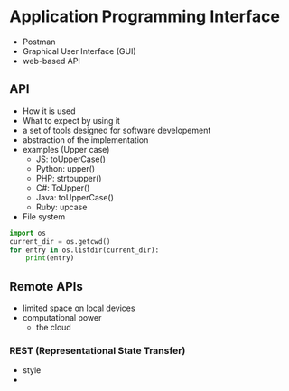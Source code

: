 # Application Programming Interface

* Postman
* Graphical User Interface (GUI)
* web-based API

## API

* How it is used
* What to expect by using it
* a set of tools designed for software developement
* abstraction of the implementation
* examples (Upper case)
  * JS: toUpperCase()
  * Python: upper()
  * PHP: strtoupper()
  * C#: ToUpper()
  * Java: toUpperCase()
  * Ruby: upcase
* File system

```Python
import os
current_dir = os.getcwd()
for entry in os.listdir(current_dir):
    print(entry)
```

## Remote APIs

* limited space on local devices
* computational power
  * the cloud

### REST (Representational State Transfer)

* style
* 